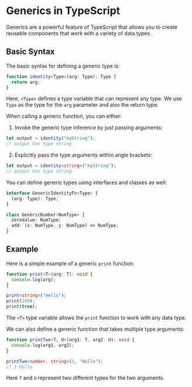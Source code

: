  # Generics in TypeScript

Generics are a powerful feature of TypeScript that allows you to create reusable components that work with a variety of data types.

## Basic Syntax

The basic syntax for defining a generic type is:

```typescript
function identity<Type>(arg: Type): Type {
  return arg; 
}
```

Here, `<Type>` defines a type variable that can represent any type. We use `Type` as the type for the `arg` parameter and also the return type.

When calling a generic function, you can either:

1. Invoke the generic type inference by just passing arguments:

```typescript
let output = identity("myString"); 
// output has type string
```

2. Explicitly pass the type arguments within angle brackets:

```typescript
let output = identity<string>("myString");
// output has type string 
```

You can define generic types using interfaces and classes as well:

```typescript
interface GenericIdentityFn<Type> {
  (arg: Type): Type; 
}

class GenericNumber<NumType> {
  zeroValue: NumType;
  add: (x: NumType, y: NumType) => NumType;
}
```

## Example

Here is a simple example of a generic `print` function:

```typescript
function print<T>(arg: T): void {
  console.log(arg);
}

print<string>("Hello"); 
print(100);
print(true);
```

The `<T>` type variable allows the `print` function to work with any data type.

We can also define a generic function that takes multiple type arguments:

```typescript
function printTwo<T, U>(arg1: T, arg2: U): void {
  console.log(arg1, arg2);
}

printTwo<number, string>(1, "Hello");
// 1 Hello
```

Here `T` and `U` represent two different types for the two arguments.

